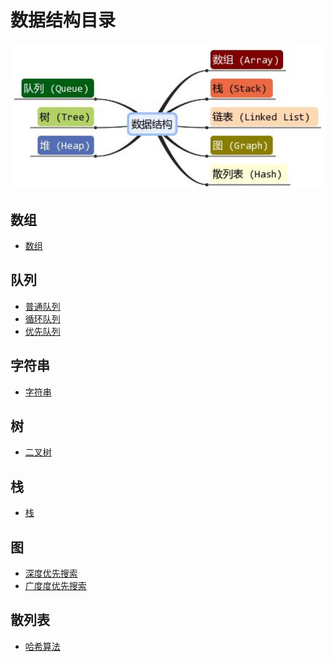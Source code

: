 # 数据结构目录

<div align="center">
    <img src="https://github.com/xuanchengsunjin/Jim_note/blob/sandbox/resource/img/algorithm/content.jpg" width="700px">
</div>

## 数组

- [数组](https://github.com/xuanchengsunjin/Jim_note/blob/sandbox/note/algorithm/data_structure/array.md)

## 队列

- [普通队列](https://github.com/xuanchengsunjin/Jim_note/blob/sandbox/note/algorithm/data_structure/common_queue.md)
- [循环队列](https://github.com/xuanchengsunjin/Jim_note/blob/sandbox/note/algorithm/data_structure/circle_queue.md)
- [优先队列](https://github.com/xuanchengsunjin/Jim_note/blob/sandbox/note/algorithm/data_structure/priority_queue.md)

## 字符串

- [字符串](https://github.com/xuanchengsunjin/Jim_note/blob/sandbox/note/algorithm/data_structure/string.md)

## 树

- [二叉树](https://github.com/xuanchengsunjin/Jim_note/blob/sandbox/note/algorithm/data_structure/tree.md)

## 栈

- [栈](https://github.com/xuanchengsunjin/Jim_note/blob/sandbox/note/algorithm/data_structure/stack.md)

## 图

- [深度优先搜索](https://github.com/xuanchengsunjin/Jim_note/blob/sandbox/note/algorithm/data_structure/deep_serach.md)
- [广度度优先搜索](https://github.com/xuanchengsunjin/Jim_note/blob/sandbox/note/algorithm/data_structure/wide_serach.md)

## 散列表

- [哈希算法](https://github.com/xuanchengsunjin/Jim_note/blob/sandbox/note/algorithm/data_structure/hash_algorithm.md)
